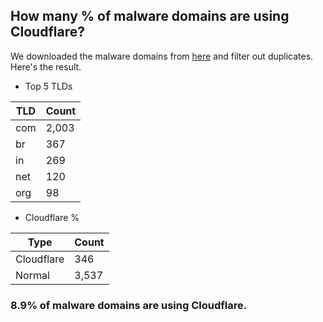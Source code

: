 ## How many % of malware domains are using Cloudflare?


We downloaded the malware domains from [here](https://urlhaus.abuse.ch) and filter out duplicates.
Here's the result.


[//]: # (start replacement)


- Top 5 TLDs

| TLD | Count |
| --- | --- |
| com | 2,003 |
| br | 367 |
| in | 269 |
| net | 120 |
| org | 98 |


- Cloudflare %

| Type | Count |
| --- | --- |
| Cloudflare | 346 |
| Normal | 3,537 |


### 8.9% of malware domains are using Cloudflare.